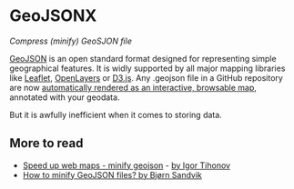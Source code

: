 # GeoJSONX
*Compress (minify) GeoSJON file*

[GeoJSON](https://en.wikipedia.org/wiki/GeoJSON) is an open standard format designed for representing simple geographical features. It is widly supported by all major mapping libraries like [Leaflet](https://leafletjs.com/),  [OpenLayers](https://openlayers.org/) or [D3.js](https://d3js.org/).
Any .geojson file in a GitHub repository are now [automatically rendered as an interactive, browsable map](https://github.blog/2013-06-13-there-s-a-map-for-that/), annotated with your geodata.

But it is awfully inefficient when it comes to storing data.


## More to read
* [Speed up web maps - minify geojson](http://igortihonov.com/2014/11/12/speedup-web-maps-minify-geojson/) - [by Igor Tihonov](https://github.com/igorti/geojson-minifier)
* [How to minify GeoJSON files? by Bjørn Sandvik](https://blog.mastermaps.com/2012/11/how-to-minify-geojson-files.html)
